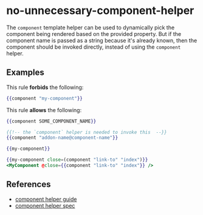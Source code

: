 # no-unnecessary-component-helper

The `component` template helper can be used to dynamically pick the component being rendered based on the provided property. But if the component name is passed as a string because it's already known, then the component should be invoked directly, instead of using the `component` helper.

## Examples

This rule **forbids** the following:

```hbs
{{component "my-component"}}
```

This rule **allows** the following:

```hbs
{{component SOME_COMPONENT_NAME}}
```

```hbs
{{!-- the `component` helper is needed to invoke this  --}}
{{component "addon-name@component-name"}}
```

```hbs
{{my-component}}
```

```hbs
{{my-component close=(component "link-to" "index")}}
<MyComponent @close={{component "link-to" "index"}} />
```

## References

* [component helper guide](https://guides.emberjs.com/release/components/defining-a-component/#toc_dynamically-rendering-a-component)
* [component helper spec](https://www.emberjs.com/api/ember/release/classes/Ember.Templates.helpers/methods/component?anchor=component)
